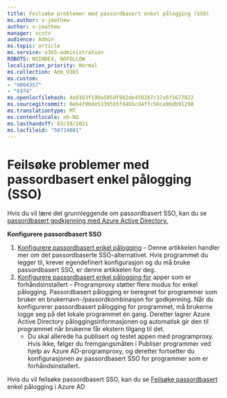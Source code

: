 ```yaml
---
title: Feilsøke problemer med passordbasert enkel pålogging (SSO)
ms.author: v-jmathew
author: v-jmathew
manager: scotv
audience: Admin
ms.topic: article
ms.service: o365-administration
ROBOTS: NOINDEX, NOFOLLOW
localization_priority: Normal
ms.collection: Adm_O365
ms.custom:
- "9004357"
- "9374"
ms.openlocfilehash: 4a9163f199a505df9b2de4f02b7c37a5f5677022
ms.sourcegitcommit: 0eb4f9bde53395b5fd4b5cd4ffc56ca96db91298
ms.translationtype: MT
ms.contentlocale: nb-NO
ms.lasthandoff: 03/10/2021
ms.locfileid: "50714881"
---
```

# <a name="troubleshoot-password-based-seamless-single-sign-on-sso-issues"></a>Feilsøke problemer med passordbasert enkel pålogging (SSO)

Hvis du vil lære det grunnleggende om passordbasert SSO, kan du se [passordbasert godkjenning med Azure Active Directory.](https://docs.microsoft.com/azure/active-directory/fundamentals/auth-password-based-sso)

**Konfigurere passordbasert SSO**

1. [Konfigurere passordbasert enkel pålogging](https://docs.microsoft.com/azure/active-directory/manage-apps/configure-password-single-sign-on-non-gallery-applications) – Denne artikkelen handler mer om det passordbaserte SSO-alternativet. Hvis programmet du legger til, krever egendefinert konfigurasjon og du må bruke passordbasert SSO, er denne artikkelen for deg.
2. [Konfigurere passordbasert enkel pålogging for](https://docs.microsoft.com/azure/active-directory/manage-apps/application-proxy-configure-single-sign-on-password-vaulting) apper som er forhåndsinstallert – Programproxy støtter flere modus for enkel pålogging. Passordbasert pålogging er beregnet for programmer som bruker en brukernavn-/passordkombinasjon for godkjenning. Når du konfigurerer passordbasert pålogging for programmet, må brukerne logge seg på det lokale programmet én gang. Deretter lagrer Azure Active Directory påloggingsinformasjonen og automatisk gir den til programmet når brukerne får ekstern tilgang til det.
    - Du skal allerede ha publisert og testet appen med programproxy. Hvis ikke, følger du fremgangsmåten i Publiser programmer ved hjelp av Azure AD-programproxy, og deretter fortsetter du konfigurasjonen av passordbasert SSO for programmer som er forhåndsinstallert. [](https://docs.microsoft.com/azure/active-directory/manage-apps/application-proxy-add-on-premises-application)

Hvis du vil feilsøke passordbasert SSO, kan du se [Feilsøke passordbasert](https://docs.microsoft.com/azure/active-directory/manage-apps/troubleshoot-password-based-sso) enkel pålogging i Azure AD
